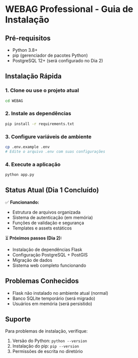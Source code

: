 # WEBAG Professional - Guia de Instalação

## Pré-requisitos

- Python 3.8+
- pip (gerenciador de pacotes Python)
- PostgreSQL 12+ (será configurado no Dia 2)

## Instalação Rápida

### 1. Clone ou use o projeto atual
```bash
cd WEBAG
```

### 2. Instale as dependências
```bash
pip install -r requirements.txt
```

### 3. Configure variáveis de ambiente
```bash
cp .env.example .env
# Edite o arquivo .env com suas configurações
```

### 4. Execute a aplicação
```bash
python app.py
```

## Status Atual (Dia 1 Concluído)

✅ **Funcionando:**
- Estrutura de arquivos organizada
- Sistema de autenticação (em memória)
- Funções de validação e segurança
- Templates e assets estáticos

⏳ **Próximos passos (Dia 2):**
- Instalação de dependências Flask
- Configuração PostgreSQL + PostGIS
- Migração de dados
- Sistema web completo funcionando

## Problemas Conhecidos

- Flask não instalado no ambiente atual (normal)
- Banco SQLite temporário (será migrado)
- Usuários em memória (será persistido)

## Suporte

Para problemas de instalação, verifique:
1. Versão do Python: `python --version`
2. Instalação do pip: `pip --version`
3. Permissões de escrita no diretório